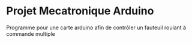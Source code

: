 # Projet Mecatronique Arduino
Programme pour une carte arduino afin de contrôler un fauteuil roulant à commande multiple  

